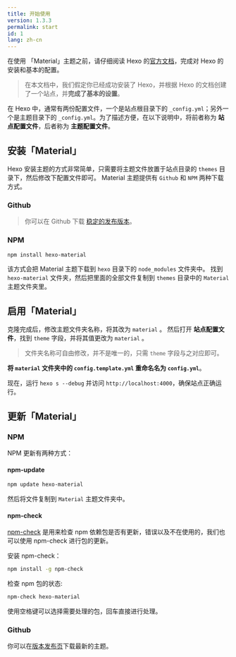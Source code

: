 ```yaml
---
title: 开始使用
version: 1.3.3
permalink: start
id: 1
lang: zh-cn
---
```


在使用 「Material」主题之前，请仔细阅读 Hexo 的[官方文档](https://hexo.io/zh-cn/docs/index.html)，完成对 Hexo 的安装和基本的配置。

> 在本文档中，我们假定你已经成功安装了 Hexo，并根据 Hexo 的文档创建了一个站点，并**完成了基本的设置**。

在 Hexo 中，通常有两份配置文件，一个是站点根目录下的 `_config.yml`；另外一个是主题目录下的 `_config.yml`。为了描述方便，在以下说明中，将前者称为 **站点配置文件**，后者称为 **主题配置文件**。

## 安装「Material」

Hexo 安装主题的方式非常简单，只需要将主题文件放置于站点目录的 `themes` 目录下，然后修改下配置文件即可。
Material 主题提供有 `Github` 和 `NPM` 两种下载方式。

### Github

> 你可以在 Github 下载 [稳定的发布版本](https://github.com/viosey/hexo-theme-material/releases)。

### NPM

```bash
npm install hexo-material
```

该方式会把 Material 主题下载到 `hexo` 目录下的 `node_modules` 文件夹中。
找到 `hexo-material` 文件夹，然后把里面的全部文件复制到 `themes` 目录中的 `Material` 主题文件夹里。

## 启用「Material」

克隆完成后，修改主题文件夹名称，将其改为 `material` 。
然后打开 **站点配置文件**，找到 `theme` 字段，并将其值更改为 `material` 。

> 文件夹名称可自由修改，并不是唯一的，只需 `theme` 字段与之对应即可。

**将 `material` 文件夹中的 `config.template.yml` 重命名名为 `config.yml`**。

现在，运行 `hexo s --debug` 并访问 `http://localhost:4000`，确保站点正确运行。

## 更新「Material」

### NPM

NPM 更新有两种方式：

#### npm-update

```bash
npm update hexo-material
```

然后将文件复制到 `Material` 主题文件夹中。

#### npm-check
[npm-check](https://www.npmjs.com/package/npm-check) 是用来检查 npm 依赖包是否有更新，错误以及不在使用的，我们也可以使用 npm-check 进行包的更新。

安装 npm-check：

```bash
npm install -g npm-check
```

检查 npm 包的状态:

```bash
npm-check hexo-material
```
使用空格键可以选择需要处理的包，回车直接进行处理。

### Github

你可以在[版本发布页](https://github.com/viosey/hexo-theme-material/releases)下载最新的主题。
